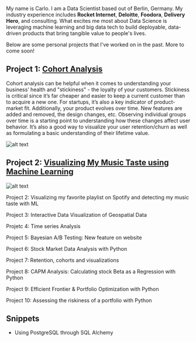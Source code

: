 
My name is Carlo. I am a Data Scientist based out of Berlin, Germany. My industry experience includes **Rocket Internet**, **Deloitte**, **Foodora**, **Delivery Hero**, and consulting. What excites me most about Data Science is leveraging machine learning and big data tech to build deployable, data-driven products that bring tangible value to people's lives.

Below are some personal projects that I've worked on in the past. More to come soon!

## Project 1: [Cohort Analysis](https://github.com/carlo-olmi/portfolio/blob/master/Cohort%20Analysis/Cohort%20Analysis.ipynb)
Cohort analysis can be helpful when it comes to understanding your business’ health and "stickiness" - the loyalty of your customers. Stickiness is critical since it’s far cheaper and easier to keep a current customer than to acquire a new one. For startups, it’s also a key indicator of product-market fit.
Additionally, your product evolves over time. New features are added and removed, the design changes, etc. Observing individual groups over time is a starting point to understanding how these changes affect user behavior.
It’s also a good way to visualize your user retention/churn as well as formulating a basic understanding of their lifetime value.

![alt text](https://github.com/carlo-olmi/portfolio/blob/master/Cohort%20Analysis/cohort%20chart.png)

## Project 2: [Visualizing My Music Taste using Machine Learning](https://github.com/carlo-olmi/portfolio/blob/master/Cohort%20Analysis/Cohort%20Analysis.ipynb)


![alt text](https://github.com/carlo-olmi/portfolio/blob/master/Cohort%20Analysis/cohort%20chart.png)


Project 2: Visualizing my favorite playlist on Spotify and detecting my music taste with ML

Project 3: Interactive Data Visualization of Geospatial Data

Projetc 4: Time series Analysis

Project 5: Bayesian A/B Testing: New feature on website

Project 6: Stock Market Data Analysis with Python 

Project 7: Retention, cohorts and visualizations

Project 8: CAPM Analysis: Calculating stock Beta as a Regression with Python

Project 9: Efficient Frontier & Portfolio Optimization with Python

Project 10: Assessing the riskiness of a portfolio with Python


## Snippets 

* Using PostgreSQL through SQL Alchemy

